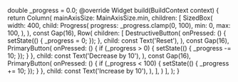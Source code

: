 double \_progress = 0.0;
@override
Widget build(BuildContext context) {
return Column(
mainAxisSize: MainAxisSize.min,
children: [
SizedBox(
width: 400,
child: Progress(
progress: \_progress.clamp(0, 100),
min: 0,
max: 100,
),
),
const Gap(16),
Row(
children: [
DestructiveButton(
onPressed: () {
setState(() {
_progress = 0;
});
},
child: const Text('Reset'),
),
const Gap(16),
PrimaryButton(
onPressed: () {
if (_progress > 0) {
setState(() {
_progress -= 10;
});
}
},
child: const Text('Decrease by 10'),
),
const Gap(16),
PrimaryButton(
onPressed: () {
if (_progress < 100) {
setState(() {
_progress += 10;
});
}
},
child: const Text('Increase by 10'),
),
],
)
],
);
}
